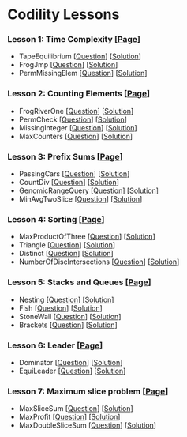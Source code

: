 # Codility Lessons

### Lesson 1: Time Complexity [[Page](https://codility.com/programmers/lessons/1)]
- TapeEquilibrium [[Question](https://codility.com/demo/take-sample-test/tape_equilibrium/)] [[Solution](lesson-1/TapeEquilibrium.cpp)]
- FrogJmp [[Question](https://codility.com/demo/take-sample-test/frog_jmp/)] [[Solution](lesson-1/FrogJmp.cpp)]
- PermMissingElem [[Question](https://codility.com/demo/take-sample-test/perm_missing_elem/)] [[Solution](lesson-1/PermMissingElem.cpp)]

### Lesson 2: Counting Elements [[Page](https://codility.com/programmers/lessons/2)]
- FrogRiverOne [[Question](https://codility.com/demo/take-sample-test/frog_river_one/)] [[Solution](lesson-2/FrogRiverOne.cpp)]
- PermCheck [[Question](https://codility.com/demo/take-sample-test/perm_check/)] [[Solution](lesson-2/PermCheck.cpp)]
- MissingInteger [[Question](https://codility.com/demo/take-sample-test/missing_integer/)] [[Solution](lesson-2/MissingInteger.cpp)]
- MaxCounters [[Question](https://codility.com/demo/take-sample-test/max_counters/)] [[Solution](lesson-2/MaxCounters.cpp)]

### Lesson 3: Prefix Sums [[Page](https://codility.com/programmers/lessons/3)]
- PassingCars [[Question](https://codility.com/demo/take-sample-test/passing_cars/)] [[Solution](lesson-3/PassingCars.cpp)]
- CountDiv [[Question](https://codility.com/demo/take-sample-test/count_div/)] [[Solution](lesson-3/CountDiv.cpp)]
- GenomicRangeQuery [[Question](https://codility.com/demo/take-sample-test/genomic_range_query/)] [[Solution](lesson-3/GenomicRangeQuery.cpp)]
- MinAvgTwoSlice [[Question](https://codility.com/demo/take-sample-test/min_avg_two_slice/)] [[Solution](lesson-3/MinAvgTwoSlice.cpp)]

### Lesson 4: Sorting [[Page](https://codility.com/programmers/lessons/4)]
- MaxProductOfThree [[Question](https://codility.com/demo/take-sample-test/max_product_of_three/)] [[Solution](lesson-4/MaxProductOfThree.cpp)]
- Triangle [[Question](https://codility.com/demo/take-sample-test/triangle/)] [[Solution](lesson-4/Triangle.cpp)]
- Distinct [[Question](https://codility.com/demo/take-sample-test/distinct/)] [[Solution](lesson-4/Distinct.cpp)]
- NumberOfDiscIntersections [[Question](https://codility.com/demo/take-sample-test/number_of_disc_intersections/)] [[Solution](lesson-4/NumberOfDiscIntersections.cpp)]

### Lesson 5: Stacks and Queues [[Page](https://codility.com/programmers/lessons/5)]
- Nesting [[Question](https://codility.com/demo/take-sample-test/nesting/)] [[Solution](lesson-5/Nesting.cpp)]
- Fish [[Question](https://codility.com/demo/take-sample-test/fish/)] [[Solution](lesson-5/Fish.cpp)]
- StoneWall [[Question](https://codility.com/demo/take-sample-test/stone_wall/)] [[Solution](lesson-5/StoneWall.cpp)]
- Brackets [[Question](https://codility.com/demo/take-sample-test/brackets/)] [[Solution](lesson-5/Brackets.cpp)]

### Lesson 6: Leader [[Page](https://codility.com/programmers/lessons/6)]
- Dominator [[Question](https://codility.com/demo/take-sample-test/dominator/)] [[Solution](lesson-6/Dominator.cpp)]
- EquiLeader [[Question](https://codility.com/demo/take-sample-test/equi_leader/)] [[Solution](lesson-6/EquiLeader.cpp)]

### Lesson 7: Maximum slice problem [[Page](https://codility.com/programmers/lessons/7)]
- MaxSliceSum [[Question](https://codility.com/demo/take-sample-test/max_slice_sum/)] [[Solution](lesson-7/MaxSliceSum.cpp)]
- MaxProfit [[Question](https://codility.com/demo/take-sample-test/max_profit/)] [[Solution](lesson-7/MaxProfit.cpp)]
- MaxDoubleSliceSum [[Question](https://codility.com/demo/take-sample-test/max_double_slice_sum/)] [[Solution](lesson-7/MaxDoubleSliceSum.cpp)]
